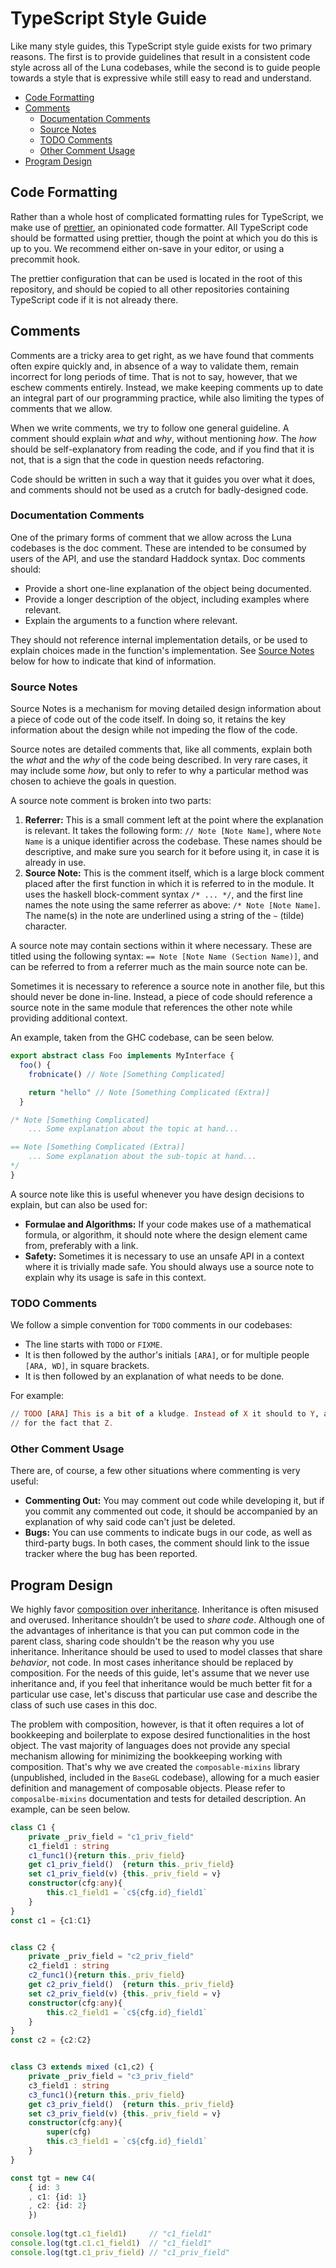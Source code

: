 # TypeScript Style Guide
Like many style guides, this TypeScript style guide exists for two primary
reasons. The first is to provide guidelines that result in a consistent code
style across all of the Luna codebases, while the second is to guide people
towards a style that is expressive while still easy to read and understand.

<!-- MarkdownTOC levels="2,3" autolink="true" -->

- [Code Formatting](#code-formatting)
- [Comments](#comments)
    - [Documentation Comments](#documentation-comments)
    - [Source Notes](#source-notes)
    - [TODO Comments](#todo-comments)
    - [Other Comment Usage](#other-comment-usage)
- [Program Design](#program-design)

<!-- /MarkdownTOC -->

## Code Formatting
Rather than a whole host of complicated formatting rules for TypeScript, we make
use of [prettier](https://prettier.io/), an opinionated code formatter. All
TypeScript code should be formatted using prettier, though the point at which
you do this is up to you. We recommend either on-save in your editor, or using
a precommit hook.

The prettier configuration that can be used is located in the root of this
repository, and should be copied to all other repositories containing TypeScript
code if it is not already there.

## Comments
Comments are a tricky area to get right, as we have found that comments often
expire quickly and, in absence of a way to validate them, remain incorrect for
long periods of time. That is not to say, however, that we eschew comments
entirely. Instead, we make keeping comments up to date an integral part of our
programming practice, while also limiting the types of comments that we allow.

When we write comments, we try to follow one general guideline. A comment should
explain _what_ and _why_, without mentioning _how_. The _how_ should be
self-explanatory from reading the code, and if you find that it is not, that is
a sign that the code in question needs refactoring.

Code should be written in such a way that it guides you over what it does, and
comments should not be used as a crutch for badly-designed code.

### Documentation Comments
One of the primary forms of comment that we allow across the Luna codebases is
the doc comment. These are intended to be consumed by users of the API, and use
the standard Haddock syntax. Doc comments should:

- Provide a short one-line explanation of the object being documented.
- Provide a longer description of the object, including examples where relevant.
- Explain the arguments to a function where relevant.

They should not reference internal implementation details, or be used to explain
choices made in the function's implementation. See [Source Notes](#source-notes)
below for how to indicate that kind of information.

### Source Notes
Source Notes is a mechanism for moving detailed design information about a piece
of code out of the code itself. In doing so, it retains the key information
about the design while not impeding the flow of the code.

Source notes are detailed comments that, like all comments, explain both the
_what_ and the _why_ of the code being described. In very rare cases, it may
include some _how_, but only to refer to why a particular method was chosen to
achieve the goals in question.

A source note comment is broken into two parts:

1. **Referrer:** This is a small comment left at the point where the explanation
   is relevant. It takes the following form: `// Note [Note Name]`, where
   `Note Name` is a unique identifier across the codebase. These names should be
   descriptive, and make sure you search for it before using it, in case it is
   already in use.
2. **Source Note:** This is the comment itself, which is a large block comment
   placed after the first function in which it is referred to in the module. It
   uses the haskell block-comment syntax `/* ... */`, and the first line names
   the note using the same referrer as above: `/* Note [Note Name]`. The name(s)
   in the note are underlined using a string of the `~` (tilde) character.

A source note may contain sections within it where necessary. These are titled
using the following syntax: `== Note [Note Name (Section Name)]`, and can be
referred to from a referrer much as the main source note can be.

Sometimes it is necessary to reference a source note in another file, but this
should never be done in-line. Instead, a piece of code should reference a source
note in the same module that references the other note while providing
additional context.

An example, taken from the GHC codebase, can be seen below.

```typescript
export abstract class Foo implements MyInterface {
  foo() {
    frobnicate() // Note [Something Complicated]

    return "hello" // Note [Something Complicated (Extra)]
  }

/* Note [Something Complicated]
    ... Some explanation about the topic at hand...

== Note [Something Complicated (Extra)]
    ... Some explanation about the sub-topic at hand...
*/
}
```

A source note like this is useful whenever you have design decisions to explain,
but can also be used for:

- **Formulae and Algorithms:** If your code makes use of a mathematical formula,
  or algorithm, it should note where the design element came from, preferably
  with a link.
- **Safety:** Sometimes it is necessary to use an unsafe API in a context where
  it is trivially made safe. You should always use a source note to explain why
  its usage is safe in this context.

### TODO Comments
We follow a simple convention for `TODO` comments in our codebases:

- The line starts with `TODO` or `FIXME`.
- It is then followed by the author's initials `[ARA]`, or for multiple people
  `[ARA, WD]`, in square brackets.
- It is then followed by an explanation of what needs to be done.

For example:

```hs
// TODO [ARA] This is a bit of a kludge. Instead of X it should to Y, accounting
// for the fact that Z.
```

### Other Comment Usage
There are, of course, a few other situations where commenting is very useful:

- **Commenting Out:** You may comment out code while developing it, but if you
  commit any commented out code, it should be accompanied by an explanation of
  why said code can't just be deleted.
- **Bugs:** You can use comments to indicate bugs in our code, as well as
  third-party bugs. In both cases, the comment should link to the issue tracker
  where the bug has been reported.

## Program Design
We highly favor [composition over inheritance](https://en.wikipedia.org/wiki/Composition_over_inheritance). Inheritance is often misused and overused. Inheritance shouldn’t be used to _share code_. Although one of the advantages of inheritance is that you can put common code in the parent class, sharing code shouldn't be the reason why you use inheritance. Inheritance should be used to used to model classes that share _behavior_, not code. In most cases inheritance should be replaced by composition. For the needs of this guide, let's assume that we never use inheritance and, if you feel that inheritance would be much better fit for a particular use case, let's discuss that particular use case and describe the class of such use cases in this doc.

The problem with composition, however, is that it often requires a lot of bookkeeping and boilerplate to expose desired functionalities in the host object. The vast majority of languages does not provide any special mechanism allowing for minimizing the bookkeeping working with composition. That's why we ave created the `composable-mixins` library (unpublished, included in the `BaseGL` codebase), allowing for a much easier definition and management of composable objects. Please refer to `composalbe-mixins` documentation and tests for detailed description. An example, can be seen below.

```ts
class C1 { 
    private _priv_field = "c1_priv_field"
    c1_field1 : string
    c1_func1(){return this._priv_field} 
    get c1_priv_field()  {return this._priv_field}
    set c1_priv_field(v) {this._priv_field = v}
    constructor(cfg:any){
        this.c1_field1 = `c${cfg.id}_field1`
    }
}
const c1 = {c1:C1}


class C2 { 
    private _priv_field = "c2_priv_field"
    c2_field1 : string
    c2_func1(){return this._priv_field} 
    get c2_priv_field()  {return this._priv_field}
    set c2_priv_field(v) {this._priv_field = v}
    constructor(cfg:any){
        this.c2_field1 = `c${cfg.id}_field1`
    }
}
const c2 = {c2:C2}


class C3 extends mixed (c1,c2) {
    private _priv_field = "c3_priv_field"
    c3_field1 : string 
    c3_func1(){return this._priv_field} 
    get c3_priv_field()  {return this._priv_field}
    set c3_priv_field(v) {this._priv_field = v}
    constructor(cfg:any){
        super(cfg)
        this.c3_field1 = `c${cfg.id}_field1`
    }
}

const tgt = new C4(
    { id: 3
    , c1: {id: 1}
    , c2: {id: 2}
    })
    
console.log(tgt.c1_field1)     // "c1_field1"
console.log(tgt.c1.c1_field1)  // "c1_field1"
console.log(tgt.c1_priv_field) // "c1_priv_field"
```
